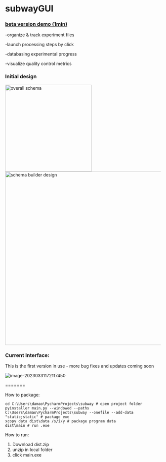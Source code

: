 # subwayGUI

### [beta version demo (1min)](https://drive.google.com/file/d/1UIVzM4W5C5yggjuARPqGQmIT5MTb1Pwq/view?usp=sharing)

-organize & track experiment files

-launch processing steps by click

-databasing experimental progress

-visualize quality control metrics

### Initial design

<p float="left">
<img width="280" alt="overall schema" src="https://user-images.githubusercontent.com/80687346/214458451-e9af97db-cee1-4b37-9138-ee3697302777.png"/>
<img width="560" alt="schema builder design" src="https://user-images.githubusercontent.com/80687346/214458551-32c90746-8677-49a0-b5d6-3704d0ba8e72.png"/></p>

### Current Interface:

This is the first version in use - more bug fixes and updates coming soon

![image-20230331172117450](https://user-images.githubusercontent.com/80687346/229245566-d3425ada-3064-48c2-acdb-73962bb75228.png)

=======


How to package:

```shell
cd C:\Users\damao\PycharmProjects\subway # open project folder
pyinstaller main.py --windowed --paths C:\Users\damao\PycharmProjects\subway --onefile --add-data "static;static" # package exe
xcopy data dist\data /s/i/y # package program data
dist\main # run .exe
```



How to run:

1. Download dist.zip
2. unzip in local folder
3. click main.exe

